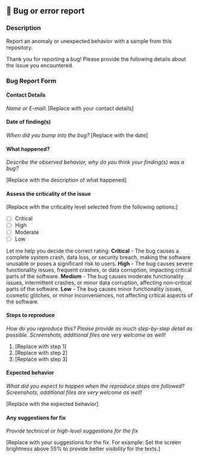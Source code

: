## 🐞 Bug or error report

### Description
Report an anomaly or unexpected behavior with a sample from this repository.

Thank you for reporting a bug! Please provide the following details about the issue you encountered.

### Bug Report Form

#### Contact Details
*Name or E-mail*: [Replace with your contact details]

#### Date of finding(s)
*When did you bump into the bug?* [Replace with the date]

#### What happened?
*Describe the observed behavior, why do you think your finding(s) was a bug?*

[Replace with the description of what happened]

#### Assess the criticality of the issue
[Replace with the criticality level selected from the following options:]
- [ ] Critical
- [ ] High
- [ ] Moderate
- [ ] Low

Let me help you decide the correct rating:
**Critical** - The bug causes a complete system crash, data loss, or security breach, making the software unusable or poses a significant risk to users.
**High** - The bug causes severe functionality issues, frequent crashes, or data corruption, impacting critical parts of the software.
**Medium** - The bug causes moderate functionality issues, intermittent crashes, or minor data corruption, affecting non-critical parts of the software.
**Low** - The bug causes minor functionality issues, cosmetic glitches, or minor inconveniences, not affecting critical aspects of the software.

#### Steps to reproduce
*How do you reproduce this? Please provide as much step-by-step detail as possible. Screenshots, additional files are very welcome as well!*

1. [Replace with step 1]
2. [Replace with step 2]
3. [Replace with step 3]

#### Expected behavior
*What did you expect to happen when the reproduce steps are followed? Screenshots, additional files are very welcome as well!*

[Replace with the expected behavior]

#### Any suggestions for fix
*Provide technical or high-level suggestions for the fix*

[Replace with your suggestions for the fix. For example: Set the screen brightness above 55% to provide better visibility for the texts.]

